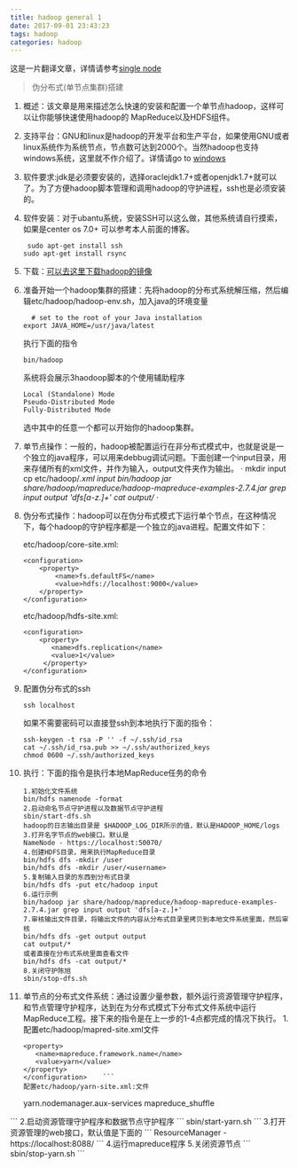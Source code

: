 ```yaml
---
title: hadoop general 1
date: 2017-09-01 23:43:23
tags: hadoop
categories: hadoop
---
```

这是一片翻译文章，详情请参考[single node](https://hadoop.apache.org/docs/r2.7.4/hadoop-project-dist/hadoop-common/SingleCluster.html)
> 伪分布式(单节点集群)搭建

1. 概述：该文章是用来描述怎么快速的安装和配置一个单节点hadoop，这样可以让你能够快速使用hadoop的 MapReduce以及HDFS组件。
2. 支持平台：GNU和linux是hadoop的开发平台和生产平台，如果使用GNU或者linux系统作为系统节点，节点数可达到2000个。当然hadoop也支持windows系统，这里就不作介绍了。详情请go to [windows](https://wiki.apache.org/hadoop/Hadoop2OnWindows)
3. 软件要求:jdk是必须要安装的，选择oraclejdk1.7+或者openjdk1.7+就可以了。为了方便hadoop脚本管理和调用hadoop的守护进程，ssh也是必须安装的。
4. 软件安装：对于ubantu系统，安装SSH可以这么做，其他系统请自行摸索，如果是center os 7.0+ 可以参考本人前面的博客。
    ```
     sudo apt-get install ssh
    sudo apt-get install rsync
    ```
5. 下载：[可以去这里下载hadoop的镜像](https://www.apache.org/dyn/closer.cgi/hadoop/common/)
6. 准备开始一个hadoop集群的搭建：先将hadoop的分布式系统解压缩，然后编辑etc/hadoop/hadoop-env.sh，加入java的环境变量
    ```
      # set to the root of your Java installation
    export JAVA_HOME=/usr/java/latest
    ```
    执行下面的指令
    ```
    bin/hadoop
    ```
    系统将会展示3haodoop脚本的个使用辅助程序
    ```
    Local (Standalone) Mode
    Pseudo-Distributed Mode
    Fully-Distributed Mode
    ```
    选中其中的任意一个都可以开始你的hadoop集群。
7. 单节点操作：一般的，hadoop被配置运行在非分布式模式中，也就是说是一个独立的java程序，可以用来debbug调试问题。下面创建一个input目录，用来存储所有的xml文件，并作为输入，output文件夹作为输出。
·
mkdir input
cp etc/hadoop/*.xml input
bin/hadoop jar share/hadoop/mapreduce/hadoop-mapreduce-examples-2.7.4.jar grep input output 'dfs[a-z.]+'
cat output/*
·
8. 伪分布式操作：hadoop可以在伪分布式模式下运行单个节点，在这种情况下，每个hadoop的守护程序都是一个独立的java进程。配置文件如下：

    etc/hadoop/core-site.xml:
    ```
    <configuration>
        <property>
            <name>fs.defaultFS</name>
            <value>hdfs://localhost:9000</value>
        </property>
    </configuration>
    ```
    etc/hadoop/hdfs-site.xml:
    ```
    <configuration>
        <property>
           <name>dfs.replication</name>
           <value>1</value>
         </property>
    </configuration>
    ```
9. 配置伪分布式的ssh
    ```
    ssh localhost
    ```
    如果不需要密码可以直接登ssh到本地执行下面的指令：
    ```
    ssh-keygen -t rsa -P '' -f ~/.ssh/id_rsa
    cat ~/.ssh/id_rsa.pub >> ~/.ssh/authorized_keys
    chmod 0600 ~/.ssh/authorized_keys
    ```
10. 执行：下面的指令是执行本地MapReduce任务的命令
    ```
    1.初始化文件系统
    bin/hdfs namenode -format
    2.启动命名节点守护进程以及数据节点守护进程
    sbin/start-dfs.sh
    hadoop的日志输出目录是 $HADOOP_LOG_DIR所示的值，默认是HADOOP_HOME/logs
    3.打开名字节点的web接口。默认是
    NameNode - https://localhost:50070/
    4.创建HDFS目录，用来执行MapReduce目录
    bin/hdfs dfs -mkdir /user
    bin/hdfs dfs -mkdir /user/<username>
    5.复制输入目录的东西到分布式目录
    bin/hdfs dfs -put etc/hadoop input
    6.运行示例
    bin/hadoop jar share/hadoop/mapreduce/hadoop-mapreduce-examples-2.7.4.jar grep input output 'dfs[a-z.]+'
    7.审核输出文件目录，将输出文件的内容从分布式目录里拷贝到本地文件系统里面，然后审核
    bin/hdfs dfs -get output output
    cat output/*
    或者直接在分布式系统里面查看文件
    bin/hdfs dfs -cat output/*
    8.关闭守护陈旭
    sbin/stop-dfs.sh
    ```
11. 单节点的分布式文件系统：通过设置少量参数，额外运行资源管理守护程序，和节点管理守护程序，达到在为分布式模式下分布式文件系统中运行MapReduce工程。接下来的指令是在上一步的1-4点都完成的情况下执行。
    1.配置etc/hadoop/mapred-site.xml文件
     ```<configuration>
    <property>
        <name>mapreduce.framework.name</name>
        <value>yarn</value>
    </property>
	</configuration>    ```
    配置etc/hadoop/yarn-site.xml:文件
    ```
    <configuration>
    <property>
        <name>yarn.nodemanager.aux-services</name>
        <value>mapreduce_shuffle</value>
    </property>
</configuration>
    ```
    2.启动资源管理守护程序和数据节点守护程序
    ```
	sbin/start-yarn.sh    
	```
    3.打开资源管理的web接口，默认值是下面的
    ```
	ResourceManager - https://localhost:8088/    
	```
    4.运行mapreduce程序
    5.关闭资源节点
    ```
	sbin/stop-yarn.sh    
	```